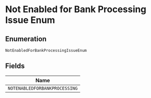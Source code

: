 
# Not Enabled for Bank Processing Issue Enum

## Enumeration

`NotEnabledForBankProcessingIssueEnum`

## Fields

| Name |
|  --- |
| `NOTENABLEDFORBANKPROCESSING` |

